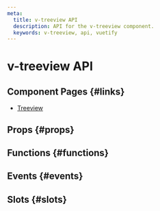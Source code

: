 ```yaml
---
meta:
  title: v-treeview API
  description: API for the v-treeview component.
  keywords: v-treeview, api, vuetify
---
```


# v-treeview API

<entry-ad />

## Component Pages {#links}

- [Treeview](components/treeview)

## Props {#props}

<api-section name="v-treeview" section="props" />

## Functions {#functions}

<api-section name="v-treeview" section="functions" />

## Events {#events}

<api-section name="v-treeview" section="events" />

## Slots {#slots}

<api-section name="v-treeview" section="slots" />

<backmatter />
